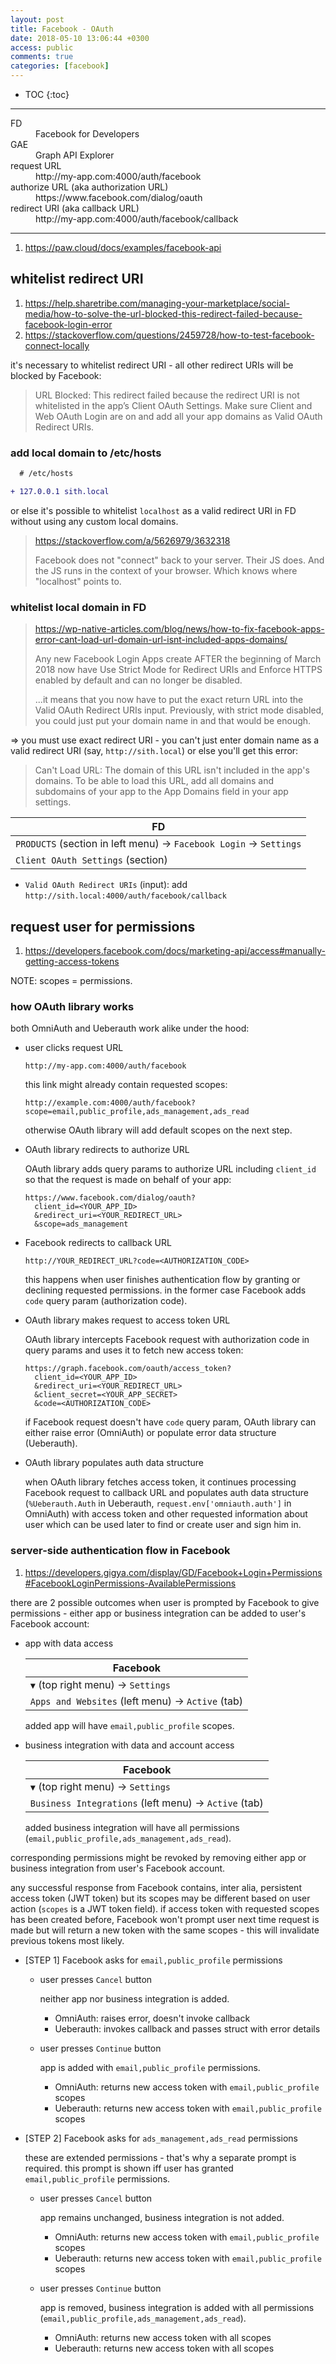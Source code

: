 ```yaml
---
layout: post
title: Facebook - OAuth
date: 2018-05-10 13:06:44 +0300
access: public
comments: true
categories: [facebook]
---
```


<!-- @format -->

<!-- more -->

<!-- prettier-ignore -->
* TOC
{:toc}
<hr>

<dl>
  <dt>FD</dt>
  <dd>Facebook for Developers</dd>

  <dt>GAE</dt>
  <dd>Graph API Explorer</dd>

  <dt>request URL</dt>
  <dd>http://my-app.com:4000/auth/facebook</dd>

  <dt>authorize URL (aka authorization URL)</dt>
  <dd>https://www.facebook.com/dialog/oauth</dd>

  <dt>redirect URI (aka callback URL)</dt>
  <dd>http://my-app.com:4000/auth/facebook/callback</dd>
</dl>

<hr>

1. <https://paw.cloud/docs/examples/facebook-api>

## whitelist redirect URI

1. <https://help.sharetribe.com/managing-your-marketplace/social-media/how-to-solve-the-url-blocked-this-redirect-failed-because-facebook-login-error>
2. <https://stackoverflow.com/questions/2459728/how-to-test-facebook-connect-locally>

it's necessary to whitelist redirect URI - all other redirect URIs will be
blocked by Facebook:

> URL Blocked: This redirect failed because the redirect URI is not whitelisted
> in the app’s Client OAuth Settings. Make sure Client and Web OAuth Login are
> on and add all your app domains as Valid OAuth Redirect URIs.

### add local domain to /etc/hosts

```diff
  # /etc/hosts

+ 127.0.0.1 sith.local
```

or else it's possible to whitelist `localhost` as a valid redirect URI in FD
without using any custom local domains.

> <https://stackoverflow.com/a/5626979/3632318>
>
> Facebook does not "connect" back to your server. Their JS does. And the JS
> runs in the context of your browser. Which knows where "localhost" points to.

### whitelist local domain in FD

> <https://wp-native-articles.com/blog/news/how-to-fix-facebook-apps-error-cant-load-url-domain-url-isnt-included-apps-domains/>
>
> Any new Facebook Login Apps create AFTER the beginning of March 2018 now have
> Use Strict Mode for Redirect URIs and Enforce HTTPS enabled by default and can
> no longer be disabled.
>
> ...it means that you now have to put the exact return URL into the Valid OAuth
> Redirect URIs input. Previously, with strict mode disabled, you could just put
> your domain name in and that would be enough.

=> you must use exact redirect URI - you can't just enter domain name as a valid
redirect URI (say, `http://sith.local`) or else you'll get this error:

> Can't Load URL: The domain of this URL isn't included in the app's domains. To
> be able to load this URL, add all domains and subdomains of your app to the
> App Domains field in your app settings.

|FD|
|-|
| `PRODUCTS` (section in left menu) → `Facebook Login` → `Settings` |
| `Client OAuth Settings` (section) |

- `Valid OAuth Redirect URIs` (input): add
  `http://sith.local:4000/auth/facebook/callback`

## request user for permissions

1. <https://developers.facebook.com/docs/marketing-api/access#manually-getting-access-tokens>

NOTE: scopes = permissions.

### how OAuth library works

both OmniAuth and Ueberauth work alike under the hood:

- user clicks request URL

  ```
  http://my-app.com:4000/auth/facebook
  ```

  this link might already contain requested scopes:

  ```
  http://example.com:4000/auth/facebook?scope=email,public_profile,ads_management,ads_read
  ```

  otherwise OAuth library will add default scopes on the next step.

- OAuth library redirects to authorize URL

  OAuth library adds query params to authorize URL including `client_id` so that
  the request is made on behalf of your app:

  ```
  https://www.facebook.com/dialog/oauth?
    client_id=<YOUR_APP_ID>
    &redirect_uri=<YOUR_REDIRECT_URL>
    &scope=ads_management
  ```

- Facebook redirects to callback URL

  ```
  http://YOUR_REDIRECT_URL?code=<AUTHORIZATION_CODE>
  ```

  this happens when user finishes authentication flow by granting or declining
  requested permissions. in the former case Facebook adds `code` query param
  (authorization code).

- OAuth library makes request to access token URL

  OAuth library intercepts Facebook request with authorization code in query
  params and uses it to fetch new access token:

  ```
  https://graph.facebook.com/oauth/access_token?
    client_id=<YOUR_APP_ID>
    &redirect_uri=<YOUR_REDIRECT_URL>
    &client_secret=<YOUR_APP_SECRET>
    &code=<AUTHORIZATION_CODE>
  ```

  if Facebook request doesn't have `code` query param, OAuth library can either
  raise error (OmniAuth) or populate error data structure (Ueberauth).

- OAuth library populates auth data structure

  when OAuth library fetches access token, it continues processing Facebook
  request to callback URL and populates auth data structure (`%Ueberauth.Auth`
  in Ueberauth, `request.env['omniauth.auth']` in OmniAuth) with access token
  and other requested information about user which can be used later to find or
  create user and sign him in.

### server-side authentication flow in Facebook

1. <https://developers.gigya.com/display/GD/Facebook+Login+Permissions#FacebookLoginPermissions-AvailablePermissions>

there are 2 possible outcomes when user is prompted by Facebook to give
permissions - either app or business integration can be added to user's Facebook
account:

- app with data access

  | Facebook                                         |
  | ------------------------------------------------ |
  | `▼` (top right menu) → `Settings`                |
  | `Apps and Websites` (left menu) → `Active` (tab) |

  added app will have `email,public_profile` scopes.

- business integration with data and account access

  | Facebook                                             |
  | ---------------------------------------------------- |
  | `▼` (top right menu) → `Settings`                    |
  | `Business Integrations` (left menu) → `Active` (tab) |

  added business integration will have all permissions
  (`email,public_profile,ads_management,ads_read`).

corresponding permissions might be revoked by removing either app or business
integration from user's Facebook account.

any successful response from Facebook contains, inter alia, persistent access
token (JWT token) but its scopes may be different based on user action (`scopes`
is a JWT token field). if access token with requested scopes has been created
before, Facebook won't prompt user next time request is made but will return a
new token with the same scopes - this will invalidate previous tokens most
likely.

- [STEP 1] Facebook asks for `email,public_profile` permissions

  - user presses `Cancel` button

    neither app nor business integration is added.

    - OmniAuth: raises error, doesn't invoke callback
    - Ueberauth: invokes callback and passes struct with error details

  - user presses `Continue` button

    app is added with `email,public_profile` permissions.

    - OmniAuth: returns new access token with `email,public_profile` scopes
    - Ueberauth: returns new access token with `email,public_profile` scopes

- [STEP 2] Facebook asks for `ads_management,ads_read` permissions

  these are extended permissions - that's why a separate prompt is required.
  this prompt is shown iff user has granted `email,public_profile` permissions.

  - user presses `Cancel` button

    app remains unchanged, business integration is not added.

    - OmniAuth: returns new access token with `email,public_profile` scopes
    - Ueberauth: returns new access token with `email,public_profile` scopes

  - user presses `Continue` button

    app is removed, business integration is added with all permissions
    (`email,public_profile,ads_management,ads_read`).

    - OmniAuth: returns new access token with all scopes
    - Ueberauth: returns new access token with all scopes

